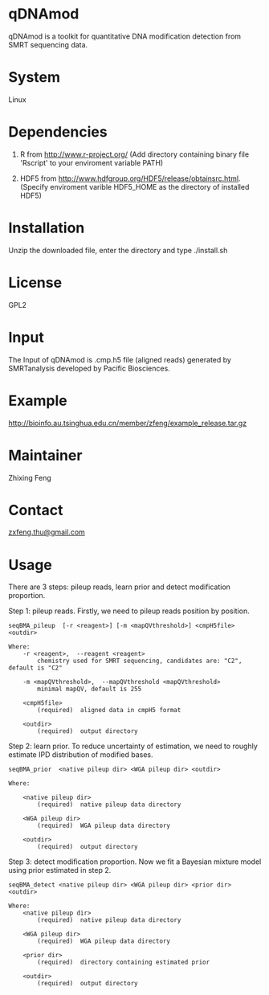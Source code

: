qDNAmod
======
qDNAmod is a toolkit for quantitative DNA modification detection from SMRT sequencing data.

System
======
Linux


Dependencies
============
1. R from http://www.r-project.org/
(Add directory containing binary file 'Rscript' to your enviroment variable PATH)

2. HDF5 from http://www.hdfgroup.org/HDF5/release/obtainsrc.html. 
(Specify enviroment varible HDF5_HOME as the directory of installed HDF5)

Installation
============
Unzip the downloaded file, enter the directory and type ./install.sh 


License
=======
GPL2


Input
=====
The Input of qDNAmod is .cmp.h5 file (aligned reads) generated by SMRTanalysis developed by Pacific Biosciences.


Example
=======
http://bioinfo.au.tsinghua.edu.cn/member/zfeng/example_release.tar.gz

Maintainer
==========
Zhixing Feng


Contact
=======
zxfeng.thu@gmail.com


Usage
=====
There are 3 steps: pileup reads, learn prior and detect modification proportion.

Step 1: pileup reads. Firstly, we need to pileup reads position by position.

	seqBMA_pileup  [-r <reagent>] [-m <mapQVthreshold>] <cmpH5file> <outdir>

	Where:
   		-r <reagent>,  --reagent <reagent>
     		chemistry used for SMRT sequencing, candidates are: "C2", default is "C2"

   		-m <mapQVthreshold>,  --mapQVthreshold <mapQVthreshold>
     		minimal mapQV, default is 255

   		<cmpH5file>
     		(required)  aligned data in cmpH5 format

   		<outdir>
     		(required)  output directory

Step 2: learn prior. To reduce uncertainty of estimation, we need to roughly estimate IPD distribution of modified bases.

	seqBMA_prior  <native pileup dir> <WGA pileup dir> <outdir>

	Where:

   		<native pileup dir>
     		(required)  native pileup data directory

   		<WGA pileup dir>
     		(required)  WGA pileup data directory

   		<outdir>
     		(required)  output directory

Step 3: detect modification proportion. Now we fit a Bayesian mixture model using prior estimated in step 2.

	seqBMA_detect <native pileup dir> <WGA pileup dir> <prior dir> <outdir>

	Where:
   		<native pileup dir>
     		(required)  native pileup data directory

   		<WGA pileup dir>
     		(required)  WGA pileup data directory

   		<prior dir>
     		(required)  directory containing estimated prior

   		<outdir>
     		(required)  output directory

 





